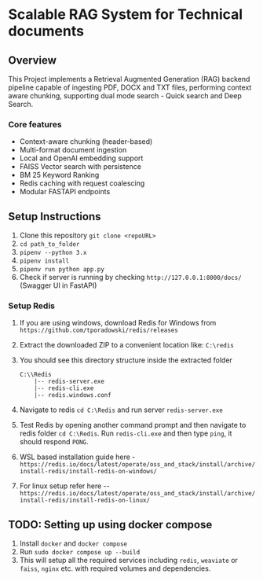 # Scalable RAG System for Technical documents

## Overview

This Project implements a Retrieval Augmented Generation (RAG) backend pipeline capable of ingesting PDF, DOCX and TXT files, performing context aware chunking, supporting dual mode search - Quick search and Deep Search.

### Core features

- Context-aware chunking (header-based)
- Multi-format document ingestion
- Local and OpenAI embedding support
- FAISS Vector search with persistence
- BM 25 Keyword Ranking
- Redis caching with request coalescing
- Modular FASTAPI endpoints

## Setup Instructions

1. Clone this repository `git clone <repoURL>`
2. `cd path_to_folder`
3. `pipenv --python 3.x`
4. `pipenv install`
5. `pipenv run python app.py`
6. Check if server is running by checking `http://127.0.0.1:8000/docs/` (Swagger UI in FastAPI)

### Setup Redis

1. If you are using windows, download Redis for Windows from `https://github.com/tporadowski/redis/releases`
2. Extract the downloaded ZIP to a convenient location like: `C:\redis`
3. You should see this directory structure inside the extracted folder

    ```shell
    C:\\Redis
        |-- redis-server.exe
        |-- redis-cli.exe
        |-- redis.windows.conf
    ```

4. Navigate to redis `cd C:\Redis` and run server `redis-server.exe`
5. Test Redis by opening another command prompt and then navigate to redis folder `cd C:\Redis`. Run `redis-cli.exe` and then type `ping`, it should respond `PONG`.
6. WSL based installation guide here - `https://redis.io/docs/latest/operate/oss_and_stack/install/archive/install-redis/install-redis-on-windows/`
7. For linux setup refer here -- `https://redis.io/docs/latest/operate/oss_and_stack/install/archive/install-redis/install-redis-on-linux/`

## TODO: Setting up using docker compose

1. Install `docker` and `docker compose`
2. Run `sudo docker compose up --build`
3. This will setup all the required services including `redis`, `weaviate` or `faiss`, `nginx` etc. with required volumes and dependencies.
